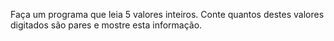 Faça um programa que leia 5 valores inteiros. Conte quantos destes valores digitados são
pares e mostre esta informação.